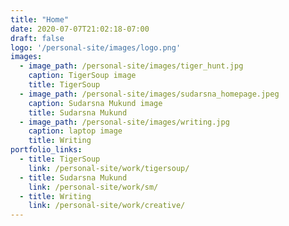 ```yaml
---
title: "Home"
date: 2020-07-07T21:02:18-07:00
draft: false
logo: '/personal-site/images/logo.png'
images:
  - image_path: /personal-site/images/tiger_hunt.jpg
    caption: TigerSoup image
    title: TigerSoup
  - image_path: /personal-site/images/sudarsna_homepage.jpeg
    caption: Sudarsna Mukund image
    title: Sudarsna Mukund
  - image_path: /personal-site/images/writing.jpg
    caption: laptop image
    title: Writing
portfolio_links:
  - title: TigerSoup
    link: /personal-site/work/tigersoup/
  - title: Sudarsna Mukund
    link: /personal-site/work/sm/
  - title: Writing
    link: /personal-site/work/creative/
---
```

